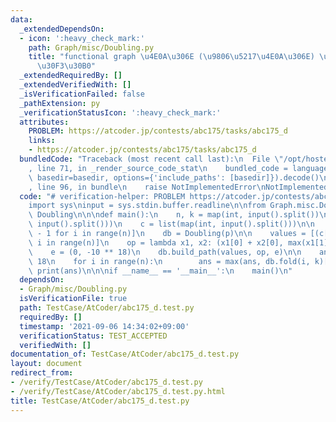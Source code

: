 ```yaml
---
data:
  _extendedDependsOn:
  - icon: ':heavy_check_mark:'
    path: Graph/misc/Doubling.py
    title: "functional graph \u4E0A\u306E (\u9806\u5217\u4E0A\u306E) \u30C0\u30D6\u30EA\
      \u30F3\u30B0"
  _extendedRequiredBy: []
  _extendedVerifiedWith: []
  _isVerificationFailed: false
  _pathExtension: py
  _verificationStatusIcon: ':heavy_check_mark:'
  attributes:
    PROBLEM: https://atcoder.jp/contests/abc175/tasks/abc175_d
    links:
    - https://atcoder.jp/contests/abc175/tasks/abc175_d
  bundledCode: "Traceback (most recent call last):\n  File \"/opt/hostedtoolcache/Python/3.10.2/x64/lib/python3.10/site-packages/onlinejudge_verify/documentation/build.py\"\
    , line 71, in _render_source_code_stat\n    bundled_code = language.bundle(stat.path,\
    \ basedir=basedir, options={'include_paths': [basedir]}).decode()\n  File \"/opt/hostedtoolcache/Python/3.10.2/x64/lib/python3.10/site-packages/onlinejudge_verify/languages/python.py\"\
    , line 96, in bundle\n    raise NotImplementedError\nNotImplementedError\n"
  code: "# verification-helper: PROBLEM https://atcoder.jp/contests/abc175/tasks/abc175_d\n\
    import sys\ninput = sys.stdin.buffer.readline\n\nfrom Graph.misc.Doubling import\
    \ Doubling\n\n\ndef main():\n    n, k = map(int, input().split())\n    p = list(map(int,\
    \ input().split()))\n    c = list(map(int, input().split()))\n\n    p = [p[i]\
    \ - 1 for i in range(n)]\n    db = Doubling(p)\n\n    values = [(c[i], c[i]) for\
    \ i in range(n)]\n    op = lambda x1, x2: (x1[0] + x2[0], max(x1[1], x1[0] + x2[1]))\n\
    \    e = (0, -10 ** 18)\n    db.build_path(values, op, e)\n\n    ans = -10 **\
    \ 18\n    for i in range(n):\n        ans = max(ans, db.fold(i, k)[1])\n\n   \
    \ print(ans)\n\n\nif __name__ == '__main__':\n    main()\n"
  dependsOn:
  - Graph/misc/Doubling.py
  isVerificationFile: true
  path: TestCase/AtCoder/abc175_d.test.py
  requiredBy: []
  timestamp: '2021-09-06 14:34:02+09:00'
  verificationStatus: TEST_ACCEPTED
  verifiedWith: []
documentation_of: TestCase/AtCoder/abc175_d.test.py
layout: document
redirect_from:
- /verify/TestCase/AtCoder/abc175_d.test.py
- /verify/TestCase/AtCoder/abc175_d.test.py.html
title: TestCase/AtCoder/abc175_d.test.py
---
```

